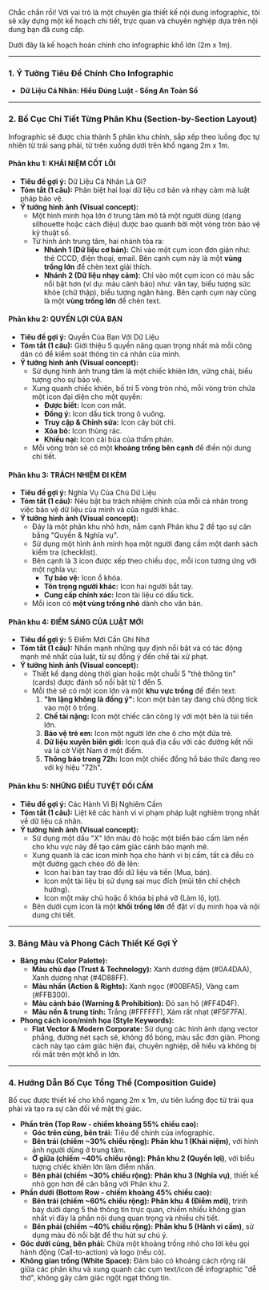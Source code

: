Chắc chắn rồi! Với vai trò là một chuyên gia thiết kế nội dung infographic, tôi sẽ xây dựng một kế hoạch chi tiết, trực quan và chuyên nghiệp dựa trên nội dung bạn đã cung cấp.

Dưới đây là kế hoạch hoàn chỉnh cho infographic khổ lớn (2m x 1m).

---

### **1. Ý Tưởng Tiêu Đề Chính Cho Infographic**

*   **Dữ Liệu Cá Nhân: Hiểu Đúng Luật - Sống An Toàn Số**

---

### **2. Bố Cục Chi Tiết Từng Phân Khu (Section-by-Section Layout)**

Infographic sẽ được chia thành 5 phân khu chính, sắp xếp theo luồng đọc tự nhiên từ trái sang phải, từ trên xuống dưới trên khổ ngang 2m x 1m.

#### **Phân khu 1: KHÁI NIỆM CỐT LÕI**
*   **Tiêu đề gợi ý:** Dữ Liệu Cá Nhân Là Gì?
*   **Tóm tắt (1 câu):** Phân biệt hai loại dữ liệu cơ bản và nhạy cảm mà luật pháp bảo vệ.
*   **Ý tưởng hình ảnh (Visual concept):**
    *   Một hình minh họa lớn ở trung tâm mô tả một người dùng (dạng silhouette hoặc cách điệu) được bao quanh bởi một vòng tròn bảo vệ kỹ thuật số.
    *   Từ hình ảnh trung tâm, hai nhánh tỏa ra:
        *   **Nhánh 1 (Dữ liệu cơ bản):** Chỉ vào một cụm icon đơn giản như: thẻ CCCD, điện thoại, email. Bên cạnh cụm này là một **vùng trống lớn** để chèn text giải thích.
        *   **Nhánh 2 (Dữ liệu nhạy cảm):** Chỉ vào một cụm icon có màu sắc nổi bật hơn (ví dụ: màu cảnh báo) như: vân tay, biểu tượng sức khỏe (chữ thập), biểu tượng ngân hàng. Bên cạnh cụm này cũng là một **vùng trống lớn** để chèn text.

#### **Phân khu 2: QUYỀN LỢI CỦA BẠN**
*   **Tiêu đề gợi ý:** Quyền Của Bạn Với Dữ Liệu
*   **Tóm tắt (1 câu):** Giới thiệu 5 quyền năng quan trọng nhất mà mỗi công dân có để kiểm soát thông tin cá nhân của mình.
*   **Ý tưởng hình ảnh (Visual concept):**
    *   Sử dụng hình ảnh trung tâm là một chiếc khiên lớn, vững chãi, biểu tượng cho sự bảo vệ.
    *   Xung quanh chiếc khiên, bố trí 5 vòng tròn nhỏ, mỗi vòng tròn chứa một icon đại diện cho một quyền:
        *   **Được biết:** Icon con mắt.
        *   **Đồng ý:** Icon dấu tick trong ô vuông.
        *   **Truy cập & Chỉnh sửa:** Icon cây bút chì.
        *   **Xóa bỏ:** Icon thùng rác.
        *   **Khiếu nại:** Icon cái búa của thẩm phán.
    *   Mỗi vòng tròn sẽ có một **khoảng trống bên cạnh** để điền nội dung chi tiết.

#### **Phân khu 3: TRÁCH NHIỆM ĐI KÈM**
*   **Tiêu đề gợi ý:** Nghĩa Vụ Của Chủ Dữ Liệu
*   **Tóm tắt (1 câu):** Nêu bật ba trách nhiệm chính của mỗi cá nhân trong việc bảo vệ dữ liệu của mình và của người khác.
*   **Ý tưởng hình ảnh (Visual concept):**
    *   Đây là một phân khu nhỏ hơn, nằm cạnh Phân khu 2 để tạo sự cân bằng "Quyền & Nghĩa vụ".
    *   Sử dụng một hình ảnh minh họa một người đang cầm một danh sách kiểm tra (checklist).
    *   Bên cạnh là 3 icon được xếp theo chiều dọc, mỗi icon tương ứng với một nghĩa vụ:
        *   **Tự bảo vệ:** Icon ổ khóa.
        *   **Tôn trọng người khác:** Icon hai người bắt tay.
        *   **Cung cấp chính xác:** Icon tài liệu có dấu tick.
    *   Mỗi icon có **một vùng trống nhỏ** dành cho văn bản.

#### **Phân khu 4: ĐIỂM SÁNG CỦA LUẬT MỚI**
*   **Tiêu đề gợi ý:** 5 Điểm Mới Cần Ghi Nhớ
*   **Tóm tắt (1 câu):** Nhấn mạnh những quy định nổi bật và có tác động mạnh mẽ nhất của luật, từ sự đồng ý đến chế tài xử phạt.
*   **Ý tưởng hình ảnh (Visual concept):**
    *   Thiết kế dạng dòng thời gian hoặc một chuỗi 5 "thẻ thông tin" (cards) được đánh số nổi bật từ 1 đến 5.
    *   Mỗi thẻ sẽ có một icon lớn và một **khu vực trống** để điền text:
        1.  **"Im lặng không là đồng ý":** Icon một bàn tay đang chủ động tick vào một ô trống.
        2.  **Chế tài nặng:** Icon một chiếc cân công lý với một bên là túi tiền lớn.
        3.  **Bảo vệ trẻ em:** Icon một người lớn che ô cho một đứa trẻ.
        4.  **Dữ liệu xuyên biên giới:** Icon quả địa cầu với các đường kết nối và lá cờ Việt Nam ở một điểm.
        5.  **Thông báo trong 72h:** Icon một chiếc đồng hồ báo thức đang reo với ký hiệu "72h".

#### **Phân khu 5: NHỮNG ĐIỀU TUYỆT ĐỐI CẤM**
*   **Tiêu đề gợi ý:** Các Hành Vi Bị Nghiêm Cấm
*   **Tóm tắt (1 câu):** Liệt kê các hành vi vi phạm pháp luật nghiêm trọng nhất về dữ liệu cá nhân.
*   **Ý tưởng hình ảnh (Visual concept):**
    *   Sử dụng một dấu "X" lớn màu đỏ hoặc một biển báo cấm làm nền cho khu vực này để tạo cảm giác cảnh báo mạnh mẽ.
    *   Xung quanh là các icon minh họa cho hành vi bị cấm, tất cả đều có một đường gạch chéo đỏ đè lên:
        *   Icon hai bàn tay trao đổi dữ liệu và tiền (Mua, bán).
        *   Icon một tài liệu bị sử dụng sai mục đích (mũi tên chỉ chệch hướng).
        *   Icon một máy chủ hoặc ổ khóa bị phá vỡ (Làm lộ, lọt).
    *   Bên dưới cụm icon là một **khối trống lớn** để đặt ví dụ minh họa và nội dung chi tiết.

---

### **3. Bảng Màu và Phong Cách Thiết Kế Gợi Ý**

*   **Bảng màu (Color Palette):**
    *   **Màu chủ đạo (Trust & Technology):** Xanh dương đậm (#0A4DAA), Xanh dương nhạt (#4D88FF).
    *   **Màu nhấn (Action & Rights):** Xanh ngọc (#00BFA5), Vàng cam (#FFB300).
    *   **Màu cảnh báo (Warning & Prohibition):** Đỏ san hô (#FF4D4F).
    *   **Màu nền & trung tính:** Trắng (#FFFFFF), Xám rất nhạt (#F5F7FA).
*   **Phong cách icon/minh họa (Style Keywords):**
    *   **Flat Vector & Modern Corporate:** Sử dụng các hình ảnh dạng vector phẳng, đường nét sạch sẽ, không đổ bóng, màu sắc đơn giản. Phong cách này tạo cảm giác hiện đại, chuyên nghiệp, dễ hiểu và không bị rối mắt trên một khổ in lớn.

---

### **4. Hướng Dẫn Bố Cục Tổng Thể (Composition Guide)**

Bố cục được thiết kế cho khổ ngang 2m x 1m, ưu tiên luồng đọc từ trái qua phải và tạo ra sự cân đối về mặt thị giác.

*   **Phần trên (Top Row - chiếm khoảng 55% chiều cao):**
    *   **Góc trên cùng, bên trái:** Tiêu đề chính của infographic.
    *   **Bên trái (chiếm ~30% chiều rộng):** **Phân khu 1 (Khái niệm)**, với hình ảnh người dùng ở trung tâm.
    *   **Ở giữa (chiếm ~40% chiều rộng):** **Phân khu 2 (Quyền lợi)**, với biểu tượng chiếc khiên lớn làm điểm nhấn.
    *   **Bên phải (chiếm ~30% chiều rộng):** **Phân khu 3 (Nghĩa vụ)**, thiết kế nhỏ gọn hơn để cân bằng với Phân khu 2.
*   **Phần dưới (Bottom Row - chiếm khoảng 45% chiều cao):**
    *   **Bên trái (chiếm ~60% chiều rộng):** **Phân khu 4 (Điểm mới)**, trình bày dưới dạng 5 thẻ thông tin trực quan, chiếm nhiều không gian nhất vì đây là phần nội dung quan trọng và nhiều chi tiết.
    *   **Bên phải (chiếm ~40% chiều rộng):** **Phân khu 5 (Hành vi cấm)**, sử dụng màu đỏ nổi bật để thu hút sự chú ý.
*   **Góc dưới cùng, bên phải:** Chừa một khoảng trống nhỏ cho lời kêu gọi hành động (Call-to-action) và logo (nếu có).
*   **Không gian trống (White Space):** Đảm bảo có khoảng cách rộng rãi giữa các phân khu và xung quanh các cụm text/icon để infographic "dễ thở", không gây cảm giác ngột ngạt thông tin.
